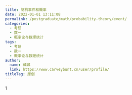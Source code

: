 ```yaml
---
title: 随机事件和概率
date: 2022-01-01 13:11:08
permalink: /postgraduate/math/probability-theory/event/
categories: 
  - 考研
  - 数一
  - 概率论与数理统计
tags: 
  - 考研
  - 数一
  - 概率论与数理统计
author: 
  name: 诚城
  link: https://www.carveybunt.cn/user/profile/
titleTag: 原创
---
```

1
